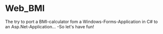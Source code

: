 # Web_BMI
The try to port a BMI-calculator fom a Windows-Forms-Application in C# to an Asp.Net-Application... -So let's have fun!
